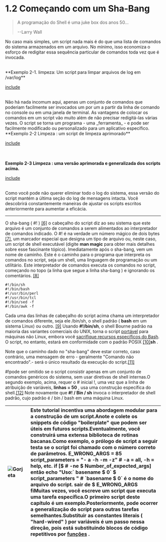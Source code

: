 # 1.2 Começando com um Sha-Bang

> A programação do Shell é uma juke box dos anos 50...
>
> --Larry Wall

No caso mais simples, um script nada mais é do que uma lista de comandos do sistema armazenados em um arquivo. No mínimo, isso economiza o esforço de redigitar essa sequência particular de comandos toda vez que é invocada.

<br>
**Exemplo 2-1. limpeza: Um script para limpar arquivos de log em /var/log**

[include](scripts/2.1-limpeza.sh)

<br>
Não há nada incomum aqui, apenas um conjunto de comandos que poderiam facilmente ser invocados um por um a partir da linha de comando no console ou em uma janela de terminal. As vantagens de colocar os comandos em um script vão muito além de não precisar redigitá-las várias vezes. O script se torna um programa - uma _ferramenta_ - e pode ser facilmente modificado ou personalizado para um aplicativo específico.

<br>
**Exemplo 2-2 Limpeza : um script de limpeza aprimorado**

[include](scripts/2.2-limpeza.sh)

<br><br>
**Exemplo 2-3 Limpeza : uma versão aprimorada e generalizada dos scripts acima.**

[include](scripts/2.3-limpeza.sh)

<br>
Como você pode não querer eliminar todo o log do sistema, essa versão do script mantém a última seção do log de mensagens intacta. Você descobrirá constantemente maneiras de ajustar os scripts escritos anteriormente para aumentar a eficácia.

***

O sha-bang \( \#! \) [\[6\]](http://tldp.org/LDP/abs/html/abs-guide.html#FTN.AEN205) o cabeçalho do script diz ao seu sistema que este arquivo é um conjunto de comandos a serem alimentados ao interpretador de comandos indicado. O \#! é na verdade um número mágico de dois bytes [\[7\]](http://tldp.org/LDP/abs/html/abs-guide.html#FTN.AEN214), um marcador especial que designa um tipo de arquivo ou, neste caso, um script de shell executável \(digite **man magic** para obter mais detalhes sobre esse fascinante tópico\). Imediatamente após o sha-bang, vem um nome de caminho. Este é o caminho para o programa que interpreta os comandos no script, seja um shell, uma linguagem de programação ou um utilitário. Este interpretador de comandos executa os comandos no script, começando no topo \(a linha que segue a linha sha-bang \) e ignorando os comentários. [\[8\]](http://tldp.org/LDP/abs/html/abs-guide.html#FTN.AEN226)

```{bash}
#!/bin/sh
#!/bin/bash
#!/usr/bin/perl
#!/usr/bin/tcl
#!/bin/sed -f
#!/bin/awk -f
```

Cada uma das linhas de cabeçalho do script acima chama um interpretador de comandos diferente, seja ele /bin/sh, o shell padrão \( **bash** em um sistema Linux\) ou outro. [\[9\]](http://tldp.org/LDP/abs/html/abs-guide.html#FTN.AEN242) Usando **\#!/bin/sh**, o shell Bourne padrão na maioria das variantes comerciais do UNIX, torna o script [portável](http://tldp.org/LDP/abs/html/abs-guide.html#PORTABILITYISSUES) para máquinas não Linux, embora você [sacrifique recursos específicos do Bash](http://tldp.org/LDP/abs/html/abs-guide.html#BINSH). O script, no entanto, estará em conformidade com o padrão POSIX [\[10\]](http://tldp.org/LDP/abs/html/abs-guide.html#FTN.AEN256)**sh** .

Note que o caminho dado no "sha-bang" deve estar correto, caso contrário, uma mensagem de erro - geralmente "Comando não encontrado".- será o único resultado da execução do script.[\[11\]](https://translate.googleusercontent.com/translate_c?depth=1&hl=pt-BR&ie=UTF8&prev=_t&rurl=translate.google.com&sl=en&sp=nmt4&tl=pt-BR&u=http://tldp.org/LDP/abs/html/abs-guide.html&xid=17259,15700022,15700124,15700149,15700168,15700173,15700186,15700201&usg=ALkJrhj5lJ2g4Z3cLQUtenDTXITEeeXkXQ#FTN.AEN269)

\#!pode ser omitido se o script consistir apenas em um conjunto de comandos genéricos do sistema, sem usar diretivas de shell internas.O segundo exemplo, acima, requer o \# inicial !, uma vez que a linha de atribuição de variáveis, **linhas = 50** , usa uma construção específica do shell.[\[12\]](https://translate.googleusercontent.com/translate_c?depth=1&hl=pt-BR&ie=UTF8&prev=_t&rurl=translate.google.com&sl=en&sp=nmt4&tl=pt-BR&u=http://tldp.org/LDP/abs/html/abs-guide.html&xid=17259,15700022,15700124,15700149,15700168,15700173,15700186,15700201&usg=ALkJrhj5lJ2g4Z3cLQUtenDTXITEeeXkXQ#FTN.AEN279) Note novamente que **\#! / Bin / sh** invoca o interpretador de shell padrão, cujo padrão é / bin / bash em uma máquina Linux.

| ![](http://tldp.org/LDP/abs/images/tip.gif "Gorjeta") | Este tutorial incentiva uma abordagem modular para a construção de um script.Anote e colete os snippets de código "boilerplate" que podem ser úteis em futuros scripts.Eventualmente, você construirá uma extensa biblioteca de rotinas bacanas.Como exemplo, o prólogo de script a seguir testa se o script foi chamado com o número correto de parâmetros. E\_WRONG\_ARGS = 85 script\_parameters = "- a -h -m -z" \# -a = all, -h = help, etc. if \[$ \# -ne $ Number\_of\_expected\_args\] então echo "Uso:\` basename $ 0\` $ script\_parameters " \# \`basename $ 0\` é o nome do arquivo do script. sair de $ E\_WRONG\_ARGS fiMuitas vezes, você escreve um script que executa uma tarefa específica.O primeiro script deste capítulo é um exemplo.Posteriormente, pode ocorrer a generalização do script para outras tarefas semelhantes.Substituir as constantes literais \( "hard-wired" \) por variáveis ​​é um passo nessa direção, pois está substituindo blocos de código repetitivos por [funções](https://translate.googleusercontent.com/translate_c?depth=1&hl=pt-BR&ie=UTF8&prev=_t&rurl=translate.google.com&sl=en&sp=nmt4&tl=pt-BR&u=http://tldp.org/LDP/abs/html/abs-guide.html&xid=17259,15700022,15700124,15700149,15700168,15700173,15700186,15700201&usg=ALkJrhj5lJ2g4Z3cLQUtenDTXITEeeXkXQ#FUNCTIONREF) . |
| :--- | :--- |




